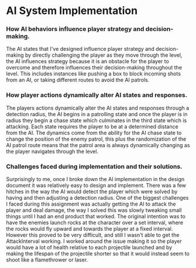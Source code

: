 # AI System Implementation

### How AI behaviors influence player strategy and decision-making. 

The AI states that I've designed influence player strategy and decision-making by directly challenging the player as they move through the level, the AI influences strategy because it is an obstacle for the player to overcome and therefore influences their decision-making throughout the level.   This includes instances like pushing a box to block incoming shots from an AI, or taking different routes to avoid the AI patrols.

### How player actions dynamically alter AI states and responses.

The players actions dynamically alter the AI states and responses through a detection radius, the AI begins in a patrolling state and once the player is in radius they begin a chase state which culminates in the third state which is attacking.   Each state requires the player to be at a determined distance from the AI.  The dynamics come from the ability for the AI chase state to change the position of the enemy patrol, this plus the randomization of the AI patrol route means that the patrol area is always dynamically changing as the player navigates through the level.

### Challenges faced during implementation and their solutions.  

Surprisingly to me, once I broke down the AI implementation in the design document it was relatively easy to design and implement.  There was a few hitches in the way the AI would detect the player which were solved by having and then adjusting a detection radius.  One of the biggest challenges I faced during this assignment was actually getting the AI to attack the player and deal damage, the way I solved this was slowly tweaking small things until I had an end product that worked.  The original intention was to have the enemies launch rocks at the character over a set interval, where the rocks would fly upward and towards the player at a fixed interval.  However this proved to be very difficult, and still I wasn't able to get the AttackInterval working.   I worked around the issue making it so the player would have a lot of health relative to each projectile launched and by making the lifespan of the projectile shorter so that it would instead seem to shoot like a flamethrower or laser.
